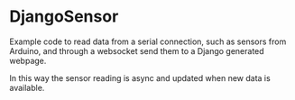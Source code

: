 # DjangoSensor

Example code to read data from a serial connection, such as sensors from Arduino, and through a websocket send them to a Django generated webpage.

In this way the sensor reading is async and updated when new data is available.

 